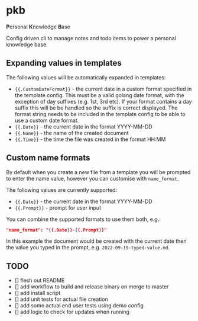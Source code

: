 # pkb

**P**ersonal **K**nowledge **B**ase

Config driven cli to manage notes and todo items to power a personal knowledge base.

## Expanding values in templates

The following values will be automatically expanded in templates:

- `{{.CustomDateFormat}}` - the current date in a custom format specified in the
template config. This must be a valid golang date format, with the exception
of day suffixes (e.g. 1st, 3rd etc). If your format contains a day suffix this
will be be handled so the suffix is correct displayed. The format string needs
to be included in the template config to be able to use a custom date format.
- `{{.Date}}` - the current date in the format YYYY-MM-DD
- `{{.Name}}` - the name of the created document
- `{{.Time}}` - the time the file was created in the format HH:MM

## Custom name formats

By default when you create a new file from a template you will be prompted to
enter the name value, however you can customise with `name_format`.

The following values are currently supported:

- `{{.Date}}` - the current date in the format YYYY-MM-DD
- `{{.Prompt}}` - prompt for user input

You can combine the supported formats to use them both, e.g.:

```json
"name_format": "{{.Date}}-{{.Prompt}}"
```

In this example the document would be created with the current date then the
value you typed in the prompt, e.g. `2022-09-19-typed-value.md`.

## TODO

- [] flesh out README
- [] add workflow to build and release binary on merge to master
- [] add install script
- [] add unit tests for actual file creation
- [] add some actual end user tests using demo config
- [] add logic to check for updates when running
